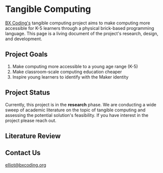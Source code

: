 # Tangible Computing
[BX Coding's](bxcoding.org) tangible computing project aims to make computing more accessible for K-5 learners through a physical brick-based programming language. This page is a living document of the project's research, design, and development.

## Project Goals
1. Make computing more accessible to a young age range (K-5)
2. Make classroom-scale computing education cheaper
3. Inspire young learners to identify with the Maker identity

## Project Status
Currently, this project is in the **research** phase. We are conducting a wide sweep of academic literature on the topic of tangible computing and assessing the potential solution's feasibility. If you have interest in the project please reach out.

## Literature Review

## Contact Us
elliot@bxcoding.org

